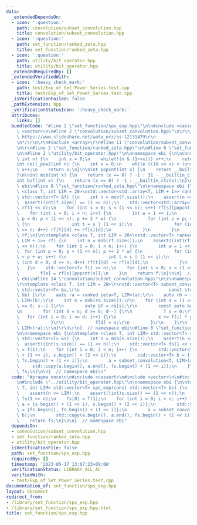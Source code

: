```yaml
---
data:
  _extendedDependsOn:
  - icon: ':question:'
    path: convolution/subset_convolution.hpp
    title: convolution/subset_convolution.hpp
  - icon: ':question:'
    path: set_function/ranked_zeta.hpp
    title: set_function/ranked_zeta.hpp
  - icon: ':question:'
    path: utility/bit_operator.hpp
    title: utility/bit_operator.hpp
  _extendedRequiredBy: []
  _extendedVerifiedWith:
  - icon: ':heavy_check_mark:'
    path: test/Exp_of_Set_Power_Series.test.cpp
    title: test/Exp_of_Set_Power_Series.test.cpp
  _isVerificationFailed: false
  _pathExtension: hpp
  _verificationStatusIcon: ':heavy_check_mark:'
  attributes:
    links: []
  bundledCode: "#line 2 \"set_function/sps_exp.hpp\"\n\n#include <cassert>\n#include\
    \ <vector>\n\n#line 2 \"convolution/subset_convolution.hpp\"\n\r\n/*\r\n    refernce:\
    \ https://www.slideshare.net/wata_orz/ss-12131479\r\n              https://37zigen.com/subset-convolution/\r\
    \n*/\r\n\r\n#include <array>\r\n#line 11 \"convolution/subset_convolution.hpp\"\
    \n\r\n#line 2 \"set_function/ranked_zeta.hpp\"\n\n#line 6 \"set_function/ranked_zeta.hpp\"\
    \n\n#line 2 \"utility/bit_operator.hpp\"\n\nnamespace ebi {\n\nconstexpr int bsf_constexpr(unsigned\
    \ int n) {\n    int x = 0;\n    while(!(n & (1<<x))) x++;\n    return x;\n}\n\n\
    int ceil_pow2(int n) {\n    int x = 0;\n    while ((1U << x) < (unsigned int)(n))\
    \ x++;\n    return x;\n}\n\nint popcnt(int x) {\n    return __builtin_popcount(x);\n\
    }\n\nint msb(int x) {\n    return (x == 0) ? -1 : 31 - __builtin_clz(x);\n}\n\n\
    int bsf(int x) {\n    return (x == 0) ? -1 : __builtin_ctz(x);\n}\n\n}  // namespace\
    \ ebi\n#line 8 \"set_function/ranked_zeta.hpp\"\n\nnamespace ebi {\n\ntemplate\
    \ <class T, int LIM = 20>\nstd::vector<std::array<T, LIM + 1>> ranked_zeta(const\
    \ std::vector<T> &f) {\n    int n = msb(f.size());\n    assert(n <= LIM);\n  \
    \  assert((int)f.size() == (1 << n));\n    std::vector<std::array<T, LIM + 1>>\
    \ rf(1 << n);\n    for (int s = 0; s < (1 << n); s++) rf[s][popcnt(s)] = f[s];\n\
    \    for (int i = 0; i < n; i++) {\n        int w = 1 << i;\n        for (int\
    \ p = 0; p < (1 << n); p += 2 * w) {\n            for (int s = p; s < p + w; s++)\
    \ {\n                int t = s | (1 << i);\n                for (int d = 0; d\
    \ <= n; d++) rf[t][d] += rf[s][d];\n            }\n        }\n    }\n    return\
    \ rf;\n}\n\ntemplate <class T, int LIM = 20>\nstd::vector<T> ranked_mobius(std::vector<std::array<T,\
    \ LIM + 1>> rf) {\n    int n = msb(rf.size());\n    assert((int)rf.size() == (1\
    \ << n));\n    for (int i = 0; i < n; i++) {\n        int w = 1 << i;\n      \
    \  for (int p = 0; p < (1 << n); p += 2 * w) {\n            for (int s = p; s\
    \ < p + w; s++) {\n                int t = s | (1 << i);\n                for\
    \ (int d = 0; d <= n; d++) rf[t][d] -= rf[s][d];\n            }\n        }\n \
    \   }\n    std::vector<T> f(1 << n);\n    for (int s = 0; s < (1 << n); s++) {\n\
    \        f[s] = rf[s][popcnt(s)];\n    }\n    return f;\n}\n\n}  // namespace\
    \ ebi\n#line 14 \"convolution/subset_convolution.hpp\"\n\r\nnamespace ebi {\r\n\
    \r\ntemplate <class T, int LIM = 20>\r\nstd::vector<T> subset_convolution(const\
    \ std::vector<T> &a,\r\n                                  const std::vector<T>\
    \ &b) {\r\n    auto ra = ranked_zeta<T, LIM>(a);\r\n    auto rb = ranked_zeta<T,\
    \ LIM>(b);\r\n    int n = msb(ra.size());\r\n    for (int s = (1 << n) - 1; s\
    \ >= 0; s--) {\r\n        auto &f = ra[s];\r\n        const auto &g = rb[s];\r\
    \n        for (int d = n; d >= 0; d--) {\r\n            T x = 0;\r\n         \
    \   for (int i = 0; i <= d; i++) {\r\n                x += f[i] * g[d - i];\r\n\
    \            }\r\n            f[d] = x;\r\n        }\r\n    }\r\n    return ranked_mobius<T,\
    \ LIM>(ra);\r\n}\r\n\r\n}  // namespace ebi\n#line 8 \"set_function/sps_exp.hpp\"\
    \n\nnamespace ebi {\n\ntemplate <class T, int LIM> std::vector<T> sps_exp(const\
    \ std::vector<T> &s) {\n    int n = msb(s.size());\n    assert(n <= LIM);\n  \
    \  assert((int)s.size() == (1 << n));\n    std::vector<T> fs(1 << n);\n    fs[0]\
    \ = T(1);\n    for (int i = 0; i < n; i++) {\n        std::vector<T> a = {s.begin()\
    \ + (1 << i), s.begin() + (2 << i)};\n        std::vector<T> b = {fs.begin(),\
    \ fs.begin() + (1 << i)};\n        a = subset_convolution<T, LIM>(a, b);\n   \
    \     std::copy(a.begin(), a.end(), fs.begin() + (1 << i));\n    }\n    return\
    \ fs;\n}\n\n}  // namespace ebi\n"
  code: "#pragma once\n\n#include <cassert>\n#include <vector>\n\n#include \"../convolution/subset_convolution.hpp\"\
    \n#include \"../utility/bit_operator.hpp\"\n\nnamespace ebi {\n\ntemplate <class\
    \ T, int LIM> std::vector<T> sps_exp(const std::vector<T> &s) {\n    int n = msb(s.size());\n\
    \    assert(n <= LIM);\n    assert((int)s.size() == (1 << n));\n    std::vector<T>\
    \ fs(1 << n);\n    fs[0] = T(1);\n    for (int i = 0; i < n; i++) {\n        std::vector<T>\
    \ a = {s.begin() + (1 << i), s.begin() + (2 << i)};\n        std::vector<T> b\
    \ = {fs.begin(), fs.begin() + (1 << i)};\n        a = subset_convolution<T, LIM>(a,\
    \ b);\n        std::copy(a.begin(), a.end(), fs.begin() + (1 << i));\n    }\n\
    \    return fs;\n}\n\n}  // namespace ebi"
  dependsOn:
  - convolution/subset_convolution.hpp
  - set_function/ranked_zeta.hpp
  - utility/bit_operator.hpp
  isVerificationFile: false
  path: set_function/sps_exp.hpp
  requiredBy: []
  timestamp: '2023-05-17 13:07:23+09:00'
  verificationStatus: LIBRARY_ALL_AC
  verifiedWith:
  - test/Exp_of_Set_Power_Series.test.cpp
documentation_of: set_function/sps_exp.hpp
layout: document
redirect_from:
- /library/set_function/sps_exp.hpp
- /library/set_function/sps_exp.hpp.html
title: set_function/sps_exp.hpp
---
```

